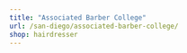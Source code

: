 ```yaml
---
title: "Associated Barber College"
url: /san-diego/associated-barber-college/
shop: hairdresser
---
```

